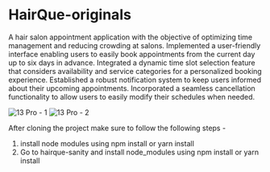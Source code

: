 # HairQue-originals

A hair salon appointment application with the objective of optimizing time management and reducing crowding at salons.
Implemented a user-friendly interface enabling users to easily book appointments from the current day up to six days in advance.
Integrated a dynamic time slot selection feature that considers availability and service categories for a personalized booking experience.
Established a robust notification system to keep users informed about their upcoming appointments.
Incorporated a seamless cancellation functionality to allow users to easily modify their schedules when needed.

![13 Pro - 1](https://github.com/MayureshGullapalli/HairQue-originals/assets/47716575/3d7e3094-b369-4751-acba-7b9f165f2d46)
![ 13 Pro - 2](https://github.com/MayureshGullapalli/HairQue-originals/assets/47716575/b24e0b56-11b8-45d8-b702-9ae181335610)


After cloning the project make sure to follow the following steps -
1. install node modules using npm install or yarn install
2. Go to hairque-sanity and install node_modules using npm install or yarn install
